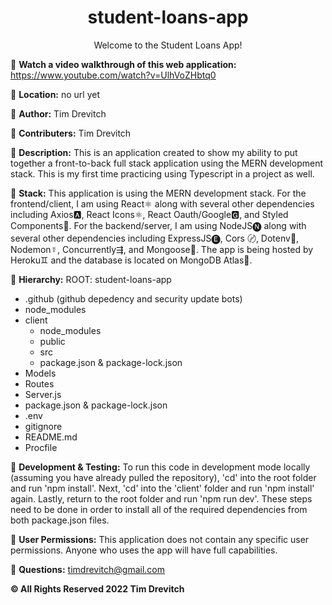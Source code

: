 <h1 align="center">student-loans-app</h1>

<p align="center">Welcome to the Student Loans App!</p>

🔸 **Watch a video walkthrough of this web application:** https://www.youtube.com/watch?v=UlhVoZHbtq0

🔸 **Location:** no url yet

🔸 **Author:** Tim Drevitch

🔸 **Contributers:** Tim Drevitch

🔸 **Description:**
This is an application created to show my ability to put together a front-to-back full stack application using the MERN development stack. This is my first time practicing using Typescript in a project as well.

🔸 **Stack:**
This application is using the MERN development stack. For the frontend/client, I am using
React⚛️ along with several other dependencies including Axios🅰, React Icons⚛️, React Oauth/Google🅶,
and Styled Components💅. For the backend/server, I am using NodeJS🅝 along with several other
dependencies including ExpressJS🅔, Cors 〄, Dotenv🔐, Nodemon☿, Concurrently⇶, and Mongoose🌱. The app
is being hosted by Heroku♊️ and the database is located on MongoDB Atlas🌱.

🔸 **Hierarchy:**
ROOT: student-loans-app

- .github (github depedency and security update bots)
- node_modules
- client
  - node_modules
  - public
  - src
  - package.json & package-lock.json
- Models
- Routes
- Server.js
- package.json & package-lock.json
- .env
- gitignore
- README.md
- Procfile

🔸 **Development & Testing:**
To run this code in development mode locally (assuming you have already pulled the repository), 'cd' into the root folder and run 'npm install'. Next, 'cd' into the 'client' folder and run 'npm install' again. Lastly, return to the root folder and run 'npm run dev'. These steps need to be done in order to install all of the required dependencies from both package.json files.

🔸 **User Permissions:**
This application does not contain any specific user permissions. Anyone who uses the app will have full capabilities.

🔸 **Questions:**
timdrevitch@gmail.com

**© All Rights Reserved 2022 Tim Drevitch**

